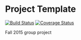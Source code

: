 # Project Template
[![Build Status](https://travis-ci.org/berkeley-stat159/project-aleph.svg?branch=master)](https://travis-ci.org/berkeley-stat159/project-aleph?branch=master)
[![Coverage Status](https://coveralls.io/repos/berkeley-stat159/project-aleph/badge.svg?branch=master)](https://coveralls.io/r/berkeley-stat159/project-aleph?branch=master)

Fall 2015 group project
